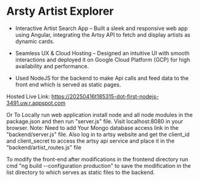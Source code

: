 # Arsty Artist Explorer
* Interactive Artist Search App – Built a sleek and responsive web app using Angular, integrating the Artsy API to fetch and display artists as dynamic cards.

* Seamless UX & Cloud Hosting – Designed an intuitive UI with smooth interactions and deployed it on Google Cloud Platform (GCP) for high availability and performance.

* Used NodeJS for the backend to make Api calls and feed data to the front end which is served as static pages.

Hosted Live Link: https://20250416t185315-dot-first-nodejs-3491.uw.r.appspot.com

Or To Locally run web application install node and all node modules in the package.json and then run "server.js" file. Visit localhost:8080 in your browser.
Note: Need to add Your Mongo database access link in the "backend/server.js" file. Also log in to artsy website and get the client_id and client_secret to access the artsy api service and place it in the "backend/artist_routes.js" file

To modify the front-end after modifications in the frontend directory run cmd "ng build --configuration production" to save the modification in the list directory to which serves as static files to the backend.
